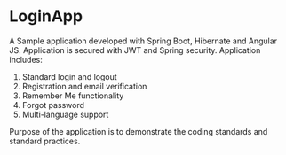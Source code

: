 # LoginApp
A Sample application developed with Spring Boot, Hibernate and Angular JS.
Application is secured with JWT and Spring security.
Application includes:
   1) Standard login and logout
   2) Registration and email verification
   3) Remember Me functionality
   4) Forgot password
   5) Multi-language support
   
Purpose of the application is to demonstrate the coding standards and standard practices.
